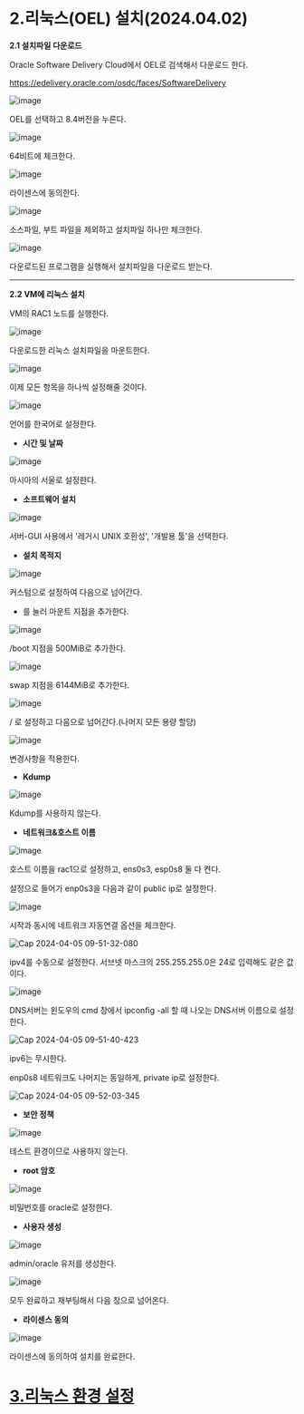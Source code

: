 # 2.리눅스(OEL) 설치(2024.04.02)

**2.1 설치파일 다운로드**

Oracle Software Delivery Cloud에서 OEL로 검색해서 다운로드 한다.

https://edelivery.oracle.com/osdc/faces/SoftwareDelivery

![image](https://github.com/oraclejyp/19c_rac_inst/assets/133745372/e3be0512-c2ba-412d-a273-0925c2b81bcb)

OEL를 선택하고 8.4버전을 누른다.

![image](https://github.com/oraclejyp/19c_rac_inst/assets/133745372/9fee9467-5cde-47ff-99a3-3e406f1acd22)

64비트에 체크한다.

![image](https://github.com/oraclejyp/19c_rac_inst/assets/133745372/bd3c6c33-bc94-43df-81bd-70438c0c5cd7)

라이센스에 동의한다.

![image](https://github.com/oraclejyp/19c_rac_inst/assets/133745372/29cbd489-7eda-413e-acf2-76f98879c917)

소스파일, 부트 파일을 제외하고 설치파일 하나만 체크한다.

![image](https://github.com/oraclejyp/19c_rac_inst/assets/133745372/6685e1bc-6ca2-48bf-b074-d764cd5d1d8d)

다운로드된 프로그램을 실행해서 설치파일을 다운로드 받는다.

---
**2.2 VM에 리눅스 설치**

VM의 RAC1 노드를 실행한다.

![image](https://github.com/oraclejyp/19c_rac_inst/assets/133745372/d74a2a06-9db7-4180-b0cd-d57942f999f6)

다운로드한 리눅스 설치파일을 마운트한다.

![image](https://github.com/oraclejyp/19c_rac_inst/assets/133745372/87451726-8f58-41ce-82f1-7dfd0897e0f3)

이제 모든 항목을 하나씩 설정해줄 것이다.

![image](https://github.com/oraclejyp/19c_rac_inst/assets/133745372/79d20078-c189-41ed-bf18-7b1b97f8b627)

언어를 한국어로 설정한다.

- **시간 및 날짜**

![image](https://github.com/oraclejyp/19c_rac_inst/assets/133745372/8c377fd8-391d-4578-9b63-a68ff264e389)

아시아의 서울로 설정한다.


- **소프트웨어 설치**

![image](https://github.com/oraclejyp/19c_rac_inst/assets/133745372/8410ed0a-6114-45ba-8c2b-e27198a68c79)

서버-GUI 사용에서 '레거시 UNIX 호환성', '개발용 툴'을 선택한다.

- **설치 목적지**

![image](https://github.com/oraclejyp/19c_rac_inst/assets/133745372/399cd145-3e2e-44b4-a4ff-e376080fcebf)

커스텀으로 설정하여 다음으로 넘어간다.

+ 를 눌러 마운트 지점을 추가한다.

![image](https://github.com/oraclejyp/19c_rac_inst/assets/133745372/32a8083c-eb60-4b73-b974-55d9ccd1028c)

/boot 지점을 500MiB로 추가한다.

![image](https://github.com/oraclejyp/19c_rac_inst/assets/133745372/000cd196-56bf-44e4-a264-2b22fcaf25e6)

swap 지점을 6144MiB로 추가한다.

![image](https://github.com/oraclejyp/19c_rac_inst/assets/133745372/7459b9ea-145e-4107-beba-01834a3f08b3)

/ 로 설정하고 다음으로 넘어간다.(나머지 모든 용량 할당)

![image](https://github.com/oraclejyp/19c_rac_inst/assets/133745372/0edb4c9a-c53d-4884-bfe4-ab7de899c8fd)

변경사항을 적용한다.

- **Kdump**

![image](https://github.com/oraclejyp/19c_rac_inst/assets/133745372/db5ab18e-da6b-418e-a134-827c27fae8d6)

Kdump를 사용하지 않는다.

- **네트워크&호스트 이름**

![image](https://github.com/oraclejyp/19c_rac_inst/assets/133745372/4b456983-16f1-48bf-bbf9-4fad8bc22950)

호스트 이름을 rac1으로 설정하고, ens0s3, esp0s8 둘 다 켠다.

설정으로 들어가 enp0s3을 다음과 같이 public ip로 설정한다.

![image](https://github.com/oraclejyp/19c_rac_inst/assets/133745372/56aff0d6-fbe3-4a2a-812b-598473aa6227)

시작과 동시에 네트워크 자동연결 옵션을 체크한다.

![Cap 2024-04-05 09-51-32-080](https://github.com/oraclejyp/19c_rac_inst/assets/133745372/28277bb7-09fc-44ed-8a22-e86c769a7f89)

ipv4를 수동으로 설정한다. 서브넷 마스크의 255.255.255.0은 24로 입력해도 같은 값이다.

![image](https://github.com/oraclejyp/19c_rac_inst/assets/133745372/665be6c6-6b27-4e09-88d6-8d8f386088b1)

DNS서버는 윈도우의 cmd 창에서 ipconfig -all 할 때 나오는 DNS서버 이름으로 설정한다.

![Cap 2024-04-05 09-51-40-423](https://github.com/oraclejyp/19c_rac_inst/assets/133745372/66ef3e50-a0a4-4ce8-beb6-b8f0e53353f0)

ipv6는 무시한다.

enp0s8 네트워크도 나머지는 동일하게, private ip로 설정한다.

![Cap 2024-04-05 09-52-03-345](https://github.com/oraclejyp/19c_rac_inst/assets/133745372/1970c9ed-6cf0-4091-9976-1ff997dfd957)

- **보안 정책**

![image](https://github.com/oraclejyp/19c_rac_inst/assets/133745372/66742f21-676d-4321-b8e1-1e5b24c54599)

테스트 환경이므로 사용하지 않는다.

- **root 암호**

![image](https://github.com/oraclejyp/19c_rac_inst/assets/133745372/d676f311-c67c-4946-8812-c9e80ee7f15c)

비밀번호를 oracle로 설정한다.

- **사용자 생성**

![image](https://github.com/oraclejyp/19c_rac_inst/assets/133745372/5b2fa1ae-2dfb-45fd-a486-10b3a9023c11)

admin/oracle 유저를 생성한다.

![image](https://github.com/oraclejyp/19c_rac_inst/assets/133745372/7e795647-70e1-442b-858c-885bc478ed1f)

모두 완료하고 재부팅해서 다음 창으로 넘어온다.



- **라이센스 동의**

![image](https://github.com/oraclejyp/19c_rac_inst/assets/133745372/4ee4c8ff-9170-4550-9092-09f4f5d01ee1)

라이센스에 동의하여 설치를 완료한다.

# [3.리눅스 환경 설정](https://github.com/oraclejyp/19c_rac_inst/blob/4bfcc1caad3c8a77d3c9905a54a2e5049c8800f1/3.%EB%A6%AC%EB%88%85%EC%8A%A4%20%ED%99%98%EA%B2%BD%20%EC%84%A4%EC%A0%95.md)

